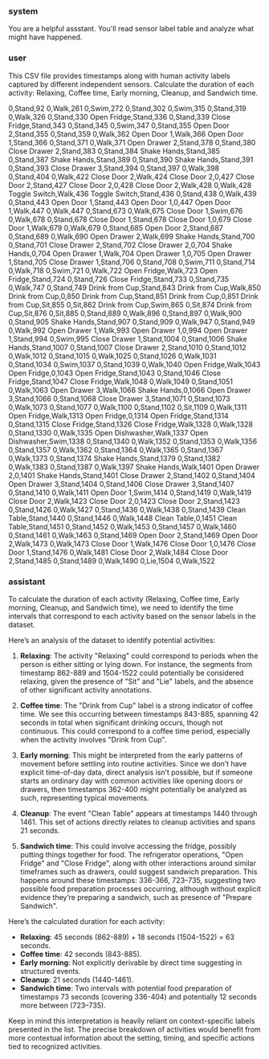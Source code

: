 ### system
You are a helpful assstant. You'll read sensor label table and analyze what might have happened.
### user

This CSV file provides timestamps along with human activity labels captured by different independent sensors.
Calculate the duration of each activity: Relaxing, Coffee time, Early morning, Cleanup, and Sandwich time.
    
0,Stand,92
0,Walk,261
0,Swim,272
0,Stand,302
0,Swim,315
0,Stand,319
0,Walk,326
0,Stand,330
Open Fridge,Stand,336
0,Stand,339
Close Fridge,Stand,343
0,Stand,345
0,Swim,347
0,Stand,355
Open Door 2,Stand,355
0,Stand,359
0,Walk,362
Open Door 1,Walk,366
Open Door 1,Stand,366
0,Stand,371
0,Walk,371
Open Drawer 2,Stand,378
0,Stand,380
Close Drawer 2,Stand,383
0,Stand,384
Shake Hands,Stand,385
0,Stand,387
Shake Hands,Stand,389
0,Stand,390
Shake Hands,Stand,391
0,Stand,393
Close Drawer 3,Stand,394
0,Stand,397
0,Walk,398
0,Stand,404
0,Walk,422
Close Door 2,Walk,424
Close Door 2,0,427
Close Door 2,Stand,427
Close Door 2,0,428
Close Door 2,Walk,428
0,Walk,428
Toggle Switch,Walk,436
Toggle Switch,Stand,436
0,Stand,438
0,Walk,439
0,Stand,443
Open Door 1,Stand,443
Open Door 1,0,447
Open Door 1,Walk,447
0,Walk,447
0,Stand,673
0,Walk,675
Close Door 1,Swim,676
0,Walk,678
0,Stand,678
Close Door 1,Stand,678
Close Door 1,0,679
Close Door 1,Walk,679
0,Walk,679
0,Stand,685
Open Door 2,Stand,687
0,Stand,689
0,Walk,690
Open Drawer 2,Walk,699
Shake Hands,Stand,700
0,Stand,701
Close Drawer 2,Stand,702
Close Drawer 2,0,704
Shake Hands,0,704
Open Drawer 1,Walk,704
Open Drawer 1,0,705
Open Drawer 1,Stand,705
Close Drawer 1,Stand,706
0,Stand,708
0,Swim,711
0,Stand,714
0,Walk,718
0,Swim,721
0,Walk,722
Open Fridge,Walk,723
Open Fridge,Stand,724
0,Stand,726
Close Fridge,Stand,733
0,Stand,735
0,Walk,747
0,Stand,749
Drink from Cup,Stand,843
Drink from Cup,Walk,850
Drink from Cup,0,850
Drink from Cup,Stand,851
Drink from Cup,0,851
Drink from Cup,Sit,855
0,Sit,862
Drink from Cup,Swim,865
0,Sit,874
Drink from Cup,Sit,876
0,Sit,885
0,Stand,889
0,Walk,896
0,Stand,897
0,Walk,900
0,Stand,905
Shake Hands,Stand,907
0,Stand,909
0,Walk,947
0,Stand,949
0,Walk,992
Open Drawer 1,Walk,993
Open Drawer 1,0,994
Open Drawer 1,Stand,994
0,Swim,995
Close Drawer 1,Stand,1004
0,Stand,1006
Shake Hands,Stand,1007
0,Stand,1007
Close Drawer 2,Stand,1010
0,Stand,1012
0,Walk,1012
0,Stand,1015
0,Walk,1025
0,Stand,1026
0,Walk,1031
0,Stand,1034
0,Swim,1037
0,Stand,1039
0,Walk,1040
Open Fridge,Walk,1043
Open Fridge,0,1043
Open Fridge,Stand,1043
0,Stand,1046
Close Fridge,Stand,1047
Close Fridge,Walk,1048
0,Walk,1049
0,Stand,1051
0,Walk,1063
Open Drawer 3,Walk,1066
Shake Hands,0,1066
Open Drawer 3,Stand,1066
0,Stand,1068
Close Drawer 3,Stand,1071
0,Stand,1073
0,Walk,1073
0,Stand,1077
0,Walk,1100
0,Stand,1102
0,Sit,1109
0,Walk,1311
Open Fridge,Walk,1313
Open Fridge,0,1314
Open Fridge,Stand,1314
0,Stand,1315
Close Fridge,Stand,1326
Close Fridge,Walk,1328
0,Walk,1328
0,Stand,1330
0,Walk,1335
Open Dishwasher,Walk,1337
Open Dishwasher,Swim,1338
0,Stand,1340
0,Walk,1352
0,Stand,1353
0,Walk,1356
0,Stand,1357
0,Walk,1362
0,Stand,1364
0,Walk,1365
0,Stand,1367
0,Walk,1373
0,Stand,1374
Shake Hands,Stand,1379
0,Stand,1382
0,Walk,1383
0,Stand,1387
0,Walk,1397
Shake Hands,Walk,1401
Open Drawer 2,0,1401
Shake Hands,Stand,1401
Close Drawer 2,Stand,1402
0,Stand,1404
Open Drawer 3,Stand,1404
0,Stand,1406
Close Drawer 3,Stand,1407
0,Stand,1410
0,Walk,1411
Open Door 1,Swim,1414
0,Stand,1419
0,Walk,1419
Close Door 2,Walk,1423
Close Door 2,0,1423
Close Door 2,Stand,1423
0,Stand,1426
0,Walk,1427
0,Stand,1436
0,Walk,1438
0,Stand,1439
Clean Table,Stand,1440
0,Stand,1446
0,Walk,1448
Clean Table,0,1451
Clean Table,Stand,1451
0,Stand,1452
0,Walk,1453
0,Stand,1457
0,Walk,1460
0,Stand,1461
0,Walk,1463
0,Stand,1469
Open Door 2,Stand,1469
Open Door 2,Walk,1473
0,Walk,1473
Close Door 1,Walk,1476
Close Door 1,0,1476
Close Door 1,Stand,1476
0,Walk,1481
Close Door 2,Walk,1484
Close Door 2,Stand,1485
0,Stand,1489
0,Walk,1490
0,Lie,1504
0,Walk,1522

### assistant
To calculate the duration of each activity (Relaxing, Coffee time, Early morning, Cleanup, and Sandwich time), we need to identify the time intervals that correspond to each activity based on the sensor labels in the dataset.

Here’s an analysis of the dataset to identify potential activities:

1. **Relaxing**: The activity "Relaxing" could correspond to periods when the person is either sitting or lying down. For instance, the segments from timestamp 862-889 and 1504-1522 could potentially be considered relaxing, given the presence of "Sit" and "Lie" labels, and the absence of other significant activity annotations.

2. **Coffee time**: The "Drink from Cup" label is a strong indicator of coffee time. We see this occurring between timestamps 843-885, spanning 42 seconds in total when significant drinking occurs, though not continuous. This could correspond to a coffee time period, especially when the activity involves "Drink from Cup".

3. **Early morning**: This might be interpreted from the early patterns of movement before settling into routine activities. Since we don’t have explicit time-of-day data, direct analysis isn’t possible, but if someone starts an ordinary day with common activities like opening doors or drawers, then timestamps 362-400 might potentially be analyzed as such, representing typical movements.

4. **Cleanup**: The event "Clean Table" appears at timestamps 1440 through 1461. This set of actions directly relates to cleanup activities and spans 21 seconds.

5. **Sandwich time**: This could involve accessing the fridge, possibly putting things together for food. The refrigerator operations, "Open Fridge" and "Close Fridge", along with other interactions around similar timeframes such as drawers, could suggest sandwich preparation. This happens around these timestamps: 336-366, 723–735, suggesting two possible food preparation processes occurring, although without explicit evidence they’re preparing a sandwich, such as presence of "Prepare Sandwich".

Here’s the calculated duration for each activity:

- **Relaxing**: 45 seconds (862-889) + 18 seconds (1504-1522) = 63 seconds.
- **Coffee time**: 42 seconds (843-885). 
- **Early morning**: Not explicitly derivable by direct time suggesting in structured events.
- **Cleanup**: 21 seconds (1440-1461). 
- **Sandwich time**: Two intervals with potential food preparation of timestamps 73 seconds (covering 336-404) and potentially 12 seconds more between (723–735).

Keep in mind this interpretation is heavily reliant on context-specific labels presented in the list. The precise breakdown of activities would benefit from more contextual information about the setting, timing, and specific actions tied to recognized activities.
